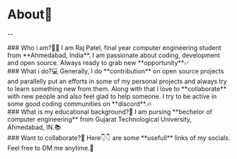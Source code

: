 # About🤵
--

<div className="aboutInfo">
### Who i am?👨‍💼
I am <span>Raj Patel</span>, final year <span>computer engineering student</span> from **Ahmedabad, India**. I am passionate about <span>coding, development</span> and <span>open source</span>. Always ready to grab new **opportunity**✅
</div>

<div className="aboutInfo">
### What i do?💻
Generally, I do **contribution** on <span>open source projects</span> and parallelly put an efforts in some of my <span?>personal projects</span> and always try to learn something new from them. Along with that i love to **collaborate** with new people and also feel glad to help someone. I try to be active in some <span>good coding communities</span> on **discord**.🔥
</div>

<div className="aboutInfo">
### What is my educational background?🏫
I am pursing **bechelor of computer engineering** from <span>Gujarat Technological University, Ahmedabad, IN</span>.📚
</div>

<div className="aboutInfo">
### Want to collaborate?🤝
Here👇👇 are some **usefull** links of my <span>socials</span>. Feel free to DM me anytime.🙂
</div>